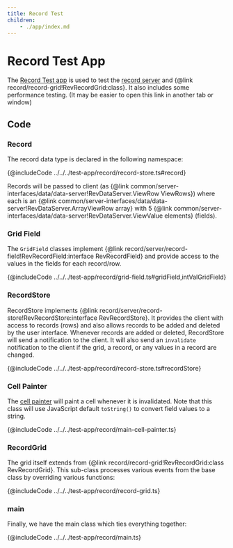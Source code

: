 ```yaml
---
title: Record Test
children:
    - ./app/index.md
---
```


# Record Test App

The [Record Test app](./app/index.md) is used to test the [record server](../../architecture/servers/record/index.md) and {@link record/record-grid!RevRecordGrid:class}. It also includes some performance testing. (It may be easier to open this link in another tab or window)

## Code

### Record

The record data type is declared in the following namespace:

{@includeCode ../../../test-app/record/record-store.ts#record}

Records will be passed to client (as {@link common/server-interfaces/data/data-server!RevDataServer.ViewRow ViewRows}) where each is an {@link common/server-interfaces/data/data-server!RevDataServer.ArrayViewRow array} with 5 {@link common/server-interfaces/data/data-server!RevDataServer.ViewValue elements} (fields).

### Grid Field

The `GridField` classes implement {@link record/server/record-field!RevRecordField:interface RevRecordField} and provide access to the values in the fields for each record/row.

{@includeCode ../../../test-app/record/grid-field.ts#gridField,intValGridField}

### RecordStore

RecordStore implements {@link record/server/record-store!RevRecordStore:interface RevRecordStore}. It provides the client with access to records (rows) and also allows records to be added and deleted by the user interface.  Whenever records are added or deleted, RecordStore will send a notification to the client.  It will also send an `invalidate` notification to the client if the grid, a record, or any values in a record are changed.

{@includeCode ../../../test-app/record/record-store.ts#recordStore}

### Cell Painter

The [cell painter](../../architecture/cell-painter/index.md) will paint a cell whenever it is invalidated.  Note that this class will use JavaScript default `toString()` to convert field values to a string.

{@includeCode ../../../test-app/record/main-cell-painter.ts}

### RecordGrid

The grid itself extends from {@link record/record-grid!RevRecordGrid:class RevRecordGrid}. This sub-class processes various events from the base class by overriding various functions:

{@includeCode ../../../test-app/record/record-grid.ts}

### main

Finally, we have the main class which ties everything together:

{@includeCode ../../../test-app/record/main.ts}
